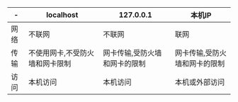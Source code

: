 | - | localhost | 127.0.0.1 | 本机IP |
| ------------ | ------------ | ------------ | ------------ |
| 网络 | 不联网 | 不联网 | 联网 |
| 传输 | 不使用网卡,不受防火墙和网卡限制 | 网卡传输,受防火墙和网卡的限制 | 网卡传输,受防火墙和网卡的限制 |
| 访问 | 本机访问 | 本机访问 | 本机或外部访问 |
